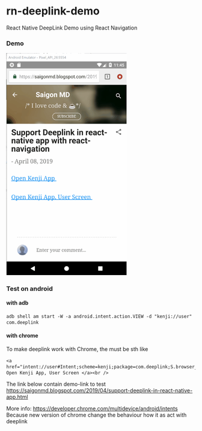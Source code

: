 # rn-deeplink-demo

React Native DeepLink Demo using React Navigation

### Demo

<img src="misc/demo.gif" width="320" height="auto">

### Test on android

#### with adb

```
adb shell am start -W -a android.intent.action.VIEW -d "kenji://user" com.deeplink
```

#### with chrome

To make deeplink work with Chrome, the <a> must be sth like

```
<a href="intent://user#Intent;scheme=kenji;package=com.deeplink;S.browser_fallback_url=http%3A%2F%2Fwww.google.com;end"> Open Kenji App, User Screen </a><br />
```

The link below contain demo-link to test
https://saigonmd.blogspot.com/2019/04/support-deeplink-in-react-native-app.html

More info: https://developer.chrome.com/multidevice/android/intents
Because new version of chrome change the behaviour how it as act with deeplink
